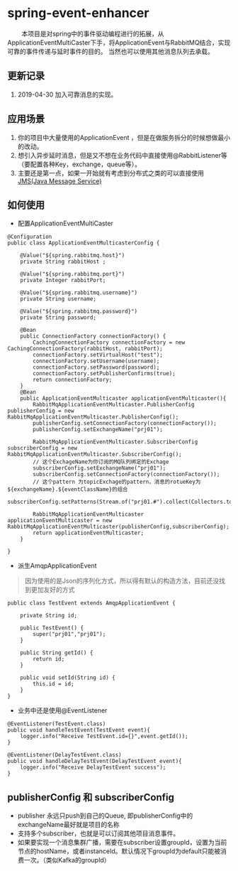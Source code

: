 # spring-event-enhancer
&emsp;&emsp; 本项目是对spring中的事件驱动编程进行的拓展，从ApplicationEventMultiCaster下手，将ApplicationEvent与RabbitMQ结合，实现可靠的事件传递与延时事件的目的。
当然也可以使用其他消息队列去承载。

## 更新记录
1. 2019-04-30 加入可靠消息的实现。

## 应用场景

1. 你的项目中大量使用的ApplicationEvent ，但是在做服务拆分的时候想做最小的改动。
2. 想引入异步延时消息，但是又不想在业务代码中直接使用@RabbitListener等（要配置各种Key，exchange，queue等）。
3. 主要还是第一点，如果一开始就有考虑到分布式之类的可以直接使用[JMS(Java Message Service)](https://zh.wikipedia.org/wiki/Java%E6%B6%88%E6%81%AF%E6%9C%8D%E5%8A%A1)

## 如何使用

- 配置ApplicationEventMultiCaster
```
@Configuration
public class ApplicationEventMulticasterConfig {

	@Value("${spring.rabbitmq.host}")
	private String rabbitHost ;

	@Value("${spring.rabbitmq.port}")
	private Integer rabbitPort;

	@Value("${spring.rabbitmq.username}")
	private String username;

	@Value("${spring.rabbitmq.password}")
	private String password;

	@Bean
	public ConnectionFactory connectionFactory() {
		CachingConnectionFactory connectionFactory = new CachingConnectionFactory(rabbitHost, rabbitPort);
		connectionFactory.setVirtualHost("test");
		connectionFactory.setUsername(username);
		connectionFactory.setPassword(password);
		connectionFactory.setPublisherConfirms(true);
		return connectionFactory;
	}
	@Bean
	public ApplicationEventMulticaster applicationEventMulticaster(){
		RabbitMqApplicationEventMulticaster.PublisherConfig publisherConfig = new RabbitMqApplicationEventMulticaster.PublisherConfig();
		publisherConfig.setConnectionFactory(connectionFactory());
		publisherConfig.setExchangeName("prj01");

		RabbitMqApplicationEventMulticaster.SubscriberConfig subscriberConfig = new RabbitMqApplicationEventMulticaster.SubscriberConfig();
		// 这个ExchageName为你订阅的MQ队列绑定的Exchage
		subscriberConfig.setExchangeName("prj01");
		subscriberConfig.setConnectionFactory(connectionFactory());
		// 这个pattern 为topicExchage的pattern，消息的rotueKey为${exchangeName}.${eventClassName}的组合
		subscriberConfig.setPatterns(Stream.of("prj01.#").collect(Collectors.toSet()));

		RabbitMqApplicationEventMulticaster applicationEventMulticaster = new RabbitMqApplicationEventMulticaster(publisherConfig,subscriberConfig);
		return applicationEventMulticaster;
	}

}

```
- 派生AmqpApplicationEvent
 
 > 因为使用的是Json的序列化方式，所以得有默认的构造方法，目前还没找到更加友好的方式

```
public class TestEvent extends AmqpApplicationEvent {

	private String id;

	public TestEvent() {
		super("prj01","prj01");
	}

	public String getId() {
		return id;
	}

	public void setId(String id) {
		this.id = id;
	}
}

```
- 业务中还是使用@EventListener

```
@EventListener(TestEvent.class)
public void handleTestEvent(TestEvent event){
    logger.info("Receive TestEvent.id={}",event.getId());
}

@EventListener(DelayTestEvent.class)
public void handleDelayTestEvent(DelayTestEvent event){
    logger.info("Receive DelayTestEvent success");
}

```

## publisherConfig 和 subscriberConfig

- publisher 永远只push到自己的Queue, 即publisherConfig中的exchangeName最好就是项目的名称
- 支持多个subscriber，也就是可以订阅其他项目消息事件。
- 如果要实现一个消息集群广播，需要在subscriber设置groupId，设置为当前节点的hostName，或者instanceId。默认情况下groupId为default只能被消费一次。（类似Kafka的groupId）
